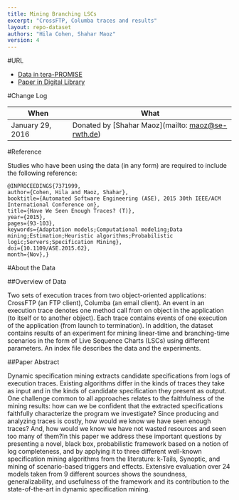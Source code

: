 ```yaml
---
title: Mining Branching LSCs
excerpt: "CrossFTP, Columba traces and results"
layout: repo-dataset
authors: "Hila Cohen, Shahar Maoz"
version: 4
---
```


#URL

* [Data in tera-PROMISE](https://terapromise.csc.ncsu.edu:8443/!/#repo/view/head/search-based-se/mining)
* [Paper in Digital Library](http://ieeexplore.ieee.org/xpl/articleDetails.jsp?arnumber=7371999&punumber%3D7371449%26filter%3DAND%28p_IS_Number%3A7371976%29)

#Change Log

When | What
---- | ----
January 29, 2016 | Donated by [Shahar Maoz](mailto: maoz@se-rwth.de)

#Reference

Studies who have been using the data (in any form) are required to include the following reference:

```
@INPROCEEDINGS{7371999,
author={Cohen, Hila and Maoz, Shahar},
booktitle={Automated Software Engineering (ASE), 2015 30th IEEE/ACM International Conference on},
title={Have We Seen Enough Traces? (T)},
year={2015},
pages={93-103},
keywords={Adaptation models;Computational modeling;Data mining;Estimation;Heuristic algorithms;Probabilistic logic;Servers;Specification Mining},
doi={10.1109/ASE.2015.62},
month={Nov},}
```

#About the Data

##Overview of Data

Two sets of execution traces from two object-oriented applications: CrossFTP (an FTP client), Columba (an email client). An event in an execution trace denotes one method call from on object in the application (to itself or to another object). Each trace contains events of one execution of the application (from launch to termination).
In addition, the dataset contains results of an experiment for mining linear-time and branching-time scenarios in the form of Live Sequence Charts (LSCs) using different parameters.
An index file describes the data and the experiments.


##Paper Abstract

Dynamic specification mining extracts candidate specifications from logs of execution traces. Existing algorithms differ in the kinds of traces they take as input and in the kinds of candidate specification they present as output. One challenge common to all approaches relates to the faithfulness of the mining results: how can we be confident that the extracted specifications faithfully characterize the program we investigate? Since producing and analyzing traces is costly, how would we know we have seen enough traces? And, how would we know we have not wasted resources and seen too many of them?In this paper we address these important questions by presenting a novel, black box, probabilistic framework based on a notion of log completeness, and by applying it to three different well-known specification mining algorithms from the literature: k-Tails, Synoptic, and mining of scenario-based triggers and effects. Extensive evaluation over 24 models taken from 9 different sources shows the soundness, generalizability, and usefulness of the framework and its contribution to the state-of-the-art in dynamic specification mining.

